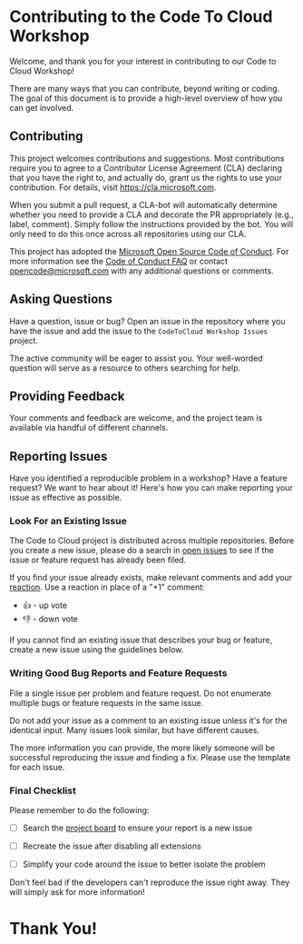 # Contributing to the Code To Cloud Workshop

Welcome, and thank you for your interest in contributing to our Code to Cloud Workshop!

There are many ways that you can contribute, beyond writing or coding. The goal of this document is to provide a high-level overview of how you can get involved.

## Contributing

This project welcomes contributions and suggestions.  Most contributions require you to agree to a
Contributor License Agreement (CLA) declaring that you have the right to, and actually do, grant us
the rights to use your contribution. For details, visit https://cla.microsoft.com.

When you submit a pull request, a CLA-bot will automatically determine whether you need to provide
a CLA and decorate the PR appropriately (e.g., label, comment). Simply follow the instructions
provided by the bot. You will only need to do this once across all repositories using our CLA.

This project has adopted the [Microsoft Open Source Code of Conduct](https://opensource.microsoft.com/codeofconduct/).
For more information see the [Code of Conduct FAQ](https://opensource.microsoft.com/codeofconduct/faq/) or
contact [opencode@microsoft.com](mailto:opencode@microsoft.com) with any additional questions or comments.

## Asking Questions

Have a question, issue or bug? Open an issue in the repository where you have the issue and add the issue to the `CodeToCloud Workshop Issues` project.

The active community will be eager to assist you. Your well-worded question will serve as a resource to others searching for help.

## Providing Feedback

Your comments and feedback are welcome, and the project team is available via handful of different channels.

## Reporting Issues

Have you identified a reproducible problem in a workshop? Have a feature request? We want to hear about it! Here's how you can make reporting your issue as effective as possible.

### Look For an Existing Issue
The Code to Cloud project is distributed across multiple repositories. Before you create a new issue, please do a search in [open issues](https://github.com/orgs/XpiritBV/projects/1) to see if the issue or feature request has already been filed.

If you find your issue already exists, make relevant comments and add your [reaction](https://github.com/blog/2119-add-reactions-to-pull-requests-issues-and-comments). Use a reaction in place of a "+1" comment:

* 👍 - up vote
* 👎 - down vote


If you cannot find an existing issue that describes your bug or feature, create a new issue using the guidelines below.

### Writing Good Bug Reports and Feature Requests

File a single issue per problem and feature request. Do not enumerate multiple bugs or feature requests in the same issue.

Do not add your issue as a comment to an existing issue unless it's for the identical input. Many issues look similar, but have different causes.

The more information you can provide, the more likely someone will be successful reproducing the issue and finding a fix.  Please use the template for each issue.

### Final Checklist

Please remember to do the following:

* [ ] Search the [project board](https://github.com/orgs/XpiritBV/projects/1) to ensure your report is a new issue

* [ ] Recreate the issue after disabling all extensions

* [ ] Simplify your code around the issue to better isolate the problem

Don't feel bad if the developers can't reproduce the issue right away. They will simply ask for more information!


# Thank You!
